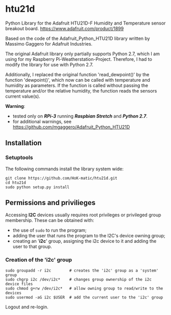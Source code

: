 # htu21d
Python Library for the Adafruit HTU21D-F Humidity and Temperature sensor breakout board. https://www.adafruit.com/product/1899

Based on the code of the Adafruit_Python_HTU21D library written by Massimo Gaggero for Adafruit Industries.

The original Adafruit library only partially supports Python 2.7, which I am using for my Raspberry Pi-Weatherstation-Project.
Therefore, I had to modify the library for use with Python 2.7. 

Additionally, I replaced the original function 'read_dewpoint()' by the function 'dewpoint()', which now can be called with temperature and humidity as parameters. If the function is called without passing the temperature and/or the relative humidity, the function reads the sensors current value(s).
 
**Warning**:

 * tested only on ***RPi-3*** running ***Raspbian Stretch*** and ***Python 2.7***.
 * for additional warnings, see https://github.com/mgaggero/Adafruit_Python_HTU21D

## Installation
### Setuptools
The following commands install the library system wide:
~~~console
git clone https://github.com/HoK-matic/htu21d.git
cd htu21d
sudo python setup.py install
~~~

## Permissions and privilieges
Accessing **I2C** devices usually requires root privileges or privileged group membership. These can be obtained with:

* the use of `sudo` to run the program;
* adding the user that runs the program to the I2C's device owning group;
* creating an '**i2c**' group, assigning the i2c device to it and adding the user to that group.

### Creation of the 'i2c' group
~~~console
sudo groupadd -r i2c        # creates the 'i2c' group as a 'system' group
sudo chgrp i2c /dev/i2c*    # changes group ownership of the i2c device files
sudo chmod g+rw /dev/i2c*   # allow owning group to read/write to the devices
sudo usermod -aG i2c $USER  # add the current user to the 'i2c' group
~~~
Logout and re-login.
